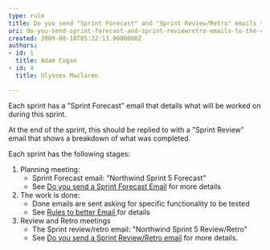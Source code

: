 ```yaml
---
type: rule
title: Do you send "Sprint Forecast" and "Sprint Review/Retro" emails to the client?
uri: do-you-send-sprint-forecast-and-sprint-reviewretro-emails-to-the-client
created: 2009-08-18T05:22:13.0000000Z
authors:
- id: 1
  title: Adam Cogan
- id: 4
  title: Ulysses Maclaren

---
```




<span class='intro'> <p>Each sprint has a &quot;Sprint&#160;Forecast&quot; email that details what will be worked on during this sprint. </p>
<p>At the end of the sprint, this should be replied to with a &quot;Sprint Review&quot; email that shows a breakdown of what was completed.</p>
<p>Each sprint has the following stages&#58;</p> </span>

<ol><li>Planning meeting&#58; <ul><li>Sprint Forecast email&#58; &quot;Northwind Sprint 5 Forecast&quot;</li>
<li>See <a href="/Management/RulesToBetterScrumUsingTFS/Pages/Do-you-have-a-Sprint-Contract-aka-The-deal-between-the-Product-Owner-and-Team.aspx">Do you send a Sprint Forecast Email</a>&#160;for more details</li></ul></li>
<li>The work is done&#58; <ul><li>Done emails are sent asking for specific functionality to be tested</li>
<li>See <a href="/Communication/RulesToBetterEmail">Rules to better Email </a>for details</li></ul></li>
<li>Review and Retro meetings <ul><li>The Sprint review/retro email&#58; &quot;Northwind Sprint 5 Review/Retro&quot;&#160;</li>
<li>See&#160;<a title="Do you send a Sprint Review/Retro email" href="/Management/RulesToBetterScrumUsingTFS/Pages/Do-you-create-a-Sprint-Review-email.aspx">Do you send a Sprint Review/Retro email</a>&#160;for more details.</li></ul></li></ol>


